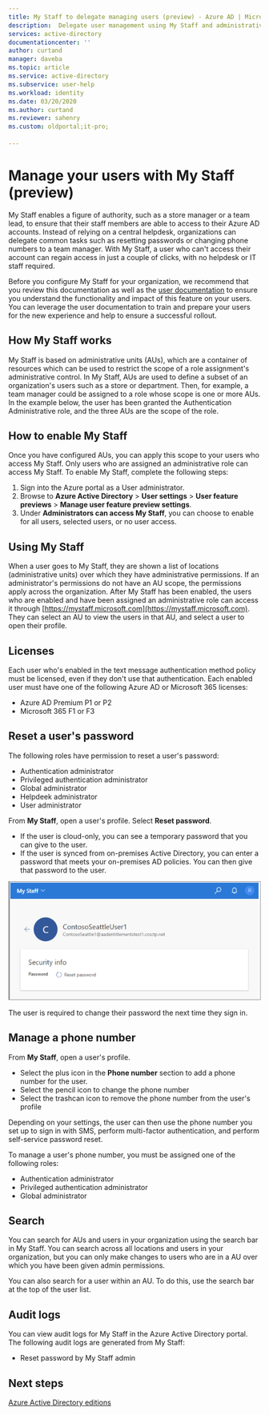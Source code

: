 ```yaml
---
title: My Staff to delegate managing users (preview) - Azure AD | Microsoft Docs
description:  Delegate user management using My Staff and administrative units
services: active-directory
documentationcenter: ''
author: curtand
manager: daveba
ms.topic: article
ms.service: active-directory
ms.subservice: user-help
ms.workload: identity
ms.date: 03/20/2020
ms.author: curtand
ms.reviewer: sahenry
ms.custom: oldportal;it-pro;

---
```

# Manage your users with My Staff (preview)

My Staff enables a figure of authority, such as a store manager or a team lead, to ensure that their staff members are able to access to their Azure AD accounts. Instead of relying on a central helpdesk, organizations can delegate common tasks such as resetting passwords or changing phone numbers to a team manager. With My Staff, a user who can't access their account can regain access in just a couple of clicks, with no helpdesk or IT staff required.

Before you configure My Staff for your organization, we recommend that you review this documentation as well as the [user documentation](../user-help/my-staff-team-manager.md) to ensure you understand the functionality and impact of this feature on your users. You can leverage the user documentation to train and prepare your users for the new experience and help to ensure a successful rollout.

## How My Staff works

My Staff is based on administrative units (AUs), which are a container of resources which can be used to restrict the scope of a role assignment's administrative control. In My Staff, AUs are used to define a subset of an organization's users such as a store or department. Then, for example, a team manager could be assigned to a role whose scope is one or more AUs. In the example below, the user has been granted the Authentication Administrative role, and the three AUs are the scope of the role.

## How to enable My Staff

Once you have configured AUs, you can apply this scope to your users who access My Staff. Only users who are assigned an administrative role can access My Staff. To enable My Staff, complete the following steps:

1. Sign into the Azure portal as a User administrator.
2. Browse to **Azure Active Directory** > **User settings** > **User feature previews** > **Manage user feature preview settings**.
3. Under **Administrators can access My Staff**, you can choose to enable for all users, selected users, or no user access.

## Using My Staff

When a user goes to My Staff, they are shown a list of locations (administrative units) over which they have administrative permissions. If an administrator's permissions do not have an AU scope, the permissions apply across the organization. After My Staff has been enabled, the users who are enabled and have been assigned an administrative role can access it through [https://mystaff.microsoft.com](https://mystaff.microsoft.com). They can select an AU to view the users in that AU, and select a user to open their profile.

## Licenses

Each user who's enabled in the text message authentication method policy must be licensed, even if they don't use that authentication. Each enabled user must have one of the following Azure AD or Microsoft 365 licenses:

- Azure AD Premium P1 or P2
- Microsoft 365 F1 or F3

## Reset a user's password

The following roles have permission to reset a user's password:

- Authentication administrator
- Privileged authentication administrator
- Global administrator
- Helpdeek administrator
- User administrator

From **My Staff**, open a user's profile. Select **Reset password**.

- If the user is cloud-only, you can see a temporary password that you can give to the user.
- If the user is synced from on-premises Active Directory, you can enter a password that meets your on-premises AD policies. You can then give that password to the user.

![Password reset progress indicator and success notification](media/my-staff-configure/reset-password.png)

The user is required to change their password the next time they sign in.

## Manage a phone number

From **My Staff**, open a user's profile.

- Select the plus icon in the **Phone number** section to add a phone number for the user.
- Select the pencil icon to change the phone number
- Select the trashcan icon to remove the phone number from the user's profile

Depending on your settings, the user can then use the phone number you set up to sign in with SMS, perform multi-factor authentication, and perform self-service password reset.

To manage a user's phone number, you must be assigned one of the following roles:

- Authentication administrator
- Privileged authentication administrator
- Global administrator

## Search

You can search for AUs and users in your organization using the search bar in My Staff. You can search across all locations and users in your organization, but you can only make changes to users who are in a AU over which you have been given admin permissions.

You can also search for a user within an AU. To do this, use the search bar at the top of the user list.

## Audit logs

You can view audit logs for My Staff in the Azure Active Directory portal. The following audit logs are generated from My Staff:

- Reset password by My Staff admin

## Next steps

[Azure Active Directory editions](../fundamentals/active-directory-whatis.md)
